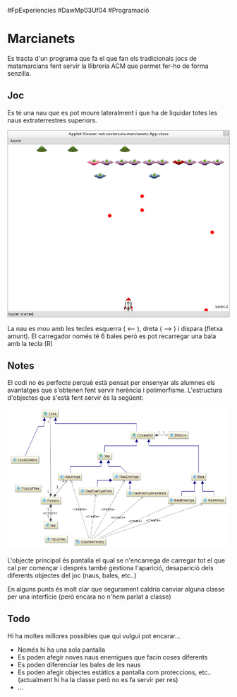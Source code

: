 #FpExperiencies #DawMp03Uf04 #Programació

Marcianets
============
Es tracta d'un programa que fa el que fan els tradicionals jocs de matamarcians fent servir la llibreria ACM que permet fer-ho de forma senzilla.

Joc
------------
Es té una nau que es pot moure lateralment i que ha de liquidar totes les naus extraterrestres superiors.

![Marcianets](README/marcianets.png "screenshoot marcianets")

La nau es mou amb les tecles esquerra ( <-- ), dreta ( --> ) i dispara (fletxa amunt). El carregador només té 6 bales però es pot recarregar una bala amb la tecla (R)

Notes
--------
El codi no és perfecte perquè està pensat per ensenyar als alumnes els avantatges que s'obtenen fent servir herència i polimorfisme. L'estructura d'objectes que s'està fent servir és la següent:

![objectes](README/marcianets2.png "Relació entre classes")

L'objecte principal és pantalla el qual se n'encarrega de carregar tot el que cal per començar i després també gestiona l'aparició, desaparició dels diferents objectes del joc (naus, bales, etc..)

En alguns punts és molt clar que segurament caldria canviar alguna classe per una interfície (però encara no n'hem parlat a classe)

Todo
----------
Hi ha moltes millores possibles que qui vulgui pot encarar...

* Només hi ha una sola pantalla
* Es poden afegir noves naus enemigues que facin coses diferents
* Es poden diferenciar les bales de les naus
* Es poden afegir objectes estàtics a pantalla com proteccions, etc.. (actualment hi ha la classe però no es fa servir per res)
* ...

